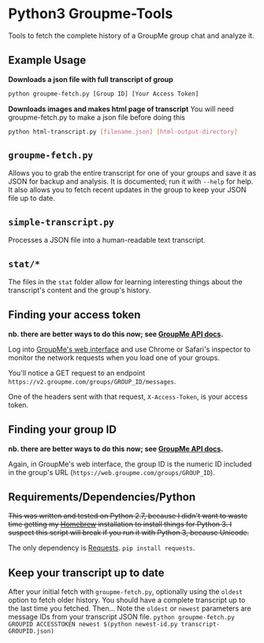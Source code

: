 # Python3 Groupme-Tools

Tools to fetch the complete history of a GroupMe group chat and analyze it.

## Example Usage

**Downloads a json file with full transcript of group** 

```bash
python groupme-fetch.py [Group ID] [Your Access Token]
```

**Downloads images and makes html page of transcript** 
You will need groupme-fetch.py to make a json file before doing this 

```bash
python html-transcript.py [filename.json] [html-output-directory]
```

## `groupme-fetch.py` 
Allows you to grab the entire transcript for one of your groups and save it as JSON for backup and analysis. It is documented; run it with `--help` for help. It also allows you to fetch recent updates in the group to keep your JSON file up to date.

## `simple-transcript.py` 
Processes a JSON file into a human-readable text transcript.

## `stat/*`
The files in the `stat` folder allow for learning interesting things about the transcript's content and the group's history.

## Finding your access token

**nb. there are better ways to do this now; see [GroupMe API docs](https://dev.groupme.com/docs/v3).**

Log into [GroupMe's web interface](https://web.groupme.com/groups) and use Chrome or Safari's inspector to monitor the network requests when you load one of your groups.

You'll notice a GET request to an endpoint `https://v2.groupme.com/groups/GROUP_ID/messages`.

One of the headers sent with that request, `X-Access-Token`, is your access token.

## Finding your group ID

**nb. there are better ways to do this now; see [GroupMe API docs](https://dev.groupme.com/docs/v3).**

Again, in GroupMe's web interface, the group ID is the numeric ID included in the group's URL (`https://web.groupme.com/groups/GROUP_ID`).

## Requirements/Dependencies/Python

~~This was written and tested on Python 2.7, because I didn't want to waste time getting my [Homebrew](https://github.com/mxcl/homebrew/wiki/Homebrew-and-Python) installation to install things for Python 3. I suspect this script will break if you run it with Python 3, because Unicode.~~

The only dependency is [Requests](http://docs.python-requests.org/en/latest/). `pip install requests`. 


## Keep your transcript up to date
After your initial fetch with `groupme-fetch.py`, optionally using the `oldest` option to fetch older history. You should have a complete transcript up to the last time you fetched. Then...
Note the `oldest` or `newest` parameters are message IDs from your transcript JSON file.
`python groupme-fetch.py GROUPID ACCESSTOKEN newest $(python newest-id.py transcript-GROUPID.json)`
